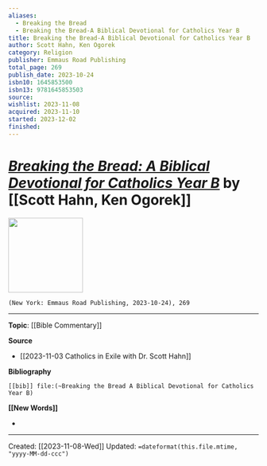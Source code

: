 ```yaml
---
aliases:
  - Breaking the Bread
  - Breaking the Bread-A Biblical Devotional for Catholics Year B
title: Breaking the Bread-A Biblical Devotional for Catholics Year B
author: Scott Hahn, Ken Ogorek
category: Religion
publisher: Emmaus Road Publishing
total_page: 269
publish_date: 2023-10-24
isbn10: 1645853500
isbn13: 9781645853503
source: 
wishlist: 2023-11-08
acquired: 2023-11-10
started: 2023-12-02
finished:
---
```

# *[Breaking the Bread: A Biblical Devotional for Catholics Year B]()* by [[Scott Hahn, Ken Ogorek]]

<img src="http://books.google.com/books/content?id=b9HeEAAAQBAJ&printsec=frontcover&img=1&zoom=1&edge=curl&source=gbs_api" width=150>

`(New York: Emmaus Road Publishing, 2023-10-24), 269`



--- 
**Topic**: [[Bible Commentary]]

**Source**
- [[2023-11-03 Catholics in Exile with Dr. Scott Hahn]]

**Bibliography**

```query
[[bib]] file:(~Breaking the Bread A Biblical Devotional for Catholics Year B)
```
 

**[[New Words]]**

- 

---
Created: [[2023-11-08-Wed]]
Updated: `=dateformat(this.file.mtime, "yyyy-MM-dd-ccc")`